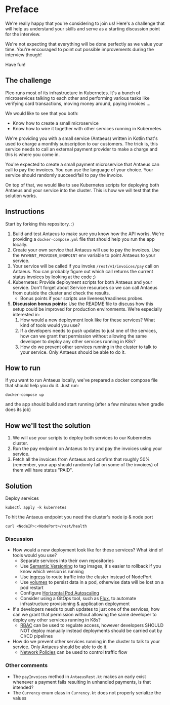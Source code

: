 # Preface

We're really happy that you're considering to join us! Here's a challenge that will help us understand your skills and serve as a starting discussion point for the interview.

We're not expecting that everything will be done perfectly as we value your time. You're encouraged to point out possible improvements during the interview though!

Have fun!

## The challenge

Pleo runs most of its infrastructure in Kubernetes. It's a bunch of microservices talking to each other and performing various tasks like verifying card transactions, moving money around, paying invoices ...

We would like to see that you both:
- Know how to create a small microservice
- Know how to wire it together with other services running in Kubernetes

We're providing you with a small service (Antaeus) written in Kotlin that's used to charge a monthly subscription to our customers. The trick is, this service needs to call an external payment provider to make a charge and this is where you come in.

You're expected to create a small payment microservice that Antaeus can call to pay the invoices. You can use the language of your choice. Your service should randomly succeed/fail to pay the invoice.

On top of that, we would like to see Kubernetes scripts for deploying both Antaeus and your service into the cluster. This is how we will test that the solution works.

## Instructions

Start by forking this repository. :)

1. Build and test Antaeus to make sure you know how the API works. We're providing a `docker-compose.yml` file that should help you run the app locally.
2. Create your own service that Antaeus will use to pay the invoices. Use the `PAYMENT_PROVIDER_ENDPOINT` env variable to point Antaeus to your service.
3. Your service will be called if you invoke `/rest/v1/invoices/pay` call on Antaeus. You can probably figure out which call returns the current status invoices by looking at the code ;)
4. Kubernetes: Provide deployment scripts for both Antaeus and your service. Don't forget about Service resources so we can call Antaeus from outside the cluster and check the results.
    - Bonus points if your scripts use liveness/readiness probes.
5. **Discussion bonus points:** Use the README file to discuss how this setup could be improved for production environments. We're especially interested in:
    1. How would a new deployment look like for these services? What kind of tools would you use?
    2. If a developers needs to push updates to just one of the services, how can we grant that permission without allowing the same developer to deploy any other services running in K8s?
    3. How do we prevent other services running in the cluster to talk to your service. Only Antaeus should be able to do it.

## How to run

If you want to run Antaeus locally, we've prepared a docker compose file that should help you do it. Just run:
```
docker-compose up
```
and the app should build and start running (after a few minutes when gradle does its job)

## How we'll test the solution

1. We will use your scripts to deploy both services to our Kubernetes cluster.
2. Run the pay endpoint on Antaeus to try and pay the invoices using your service.
3. Fetch all the invoices from Antaeus and confirm that roughly 50% (remember, your app should randomly fail on some of the invoices) of them will have status "PAID".

## Solution

Deploy services
```shell
kubectl apply -k kubernetes
```

To hit the Antaeus endpoint you need the cluster's node ip & node port
```shell
curl <NodeIP>:<NodePort>/rest/health
```

### Discussion
* How would a new deployment look like for these services? What kind of tools
  would you use?
    * Separate services into their own repositories
    * Use [Semantic Versioning](https://semver.org/) to tag images, it's easier
      to rollback if you know which version is running
    * Use
      [ingress](https://kubernetes.io/docs/concepts/services-networking/ingress/)
      to route traffic into the cluster instead of NodePort
    * Use
      [volumes](https://kubernetes.io/docs/concepts/storage/persistent-volumes/)
      to persist data in a pod, otherwise data will be lost on a pod restart
    * Configure [Horizontal Pod Autoscaling](https://kubernetes.io/docs/tasks/run-application/horizontal-pod-autoscale/)
    * Consider using a GitOps tool, such as [Flux](https://fluxcd.io/), to
      automate infrastructure provisioning & application deployment
* If a developers needs to push updates to just one of the services, how can we
  grant that permission without allowing the same developer to deploy any other
  services running in K8s?
    * [RBAC](https://kubernetes.io/docs/reference/access-authn-authz/rbac/) can
      be used to regulate access, however developers SHOULD NOT deploy manually
      instead deployments should be carried out by CI/CD pipelines
* How do we prevent other services running in the cluster to talk to your
  service. Only Antaeus should be able to do it.
    * [Network
      Policies](https://kubernetes.io/docs/concepts/services-networking/network-policies/)
      can be used to control traffic flow

### Other comments
- The `payInvoices` method in `AntaeusRest.kt` makes an early exist whenever a
  payment fails resulting in unhandled payments, is that intended?
- The `Currency` enum class in `Currency.kt` does not properly serialize the
  values

